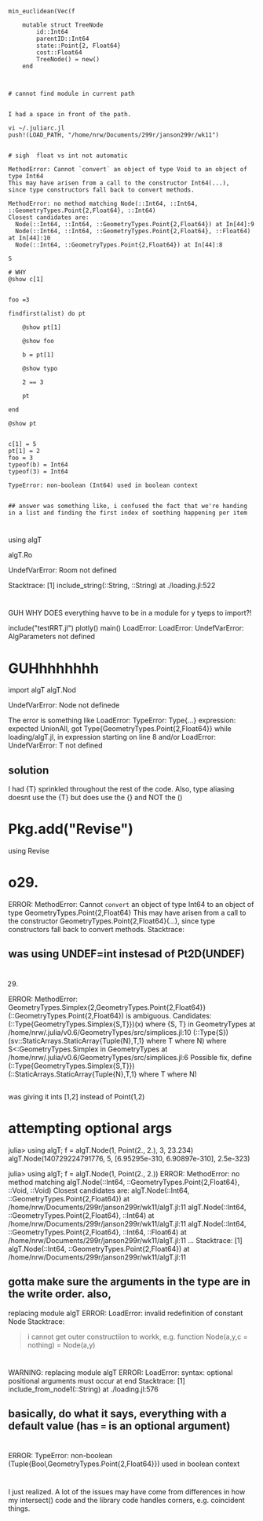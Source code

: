 ```
min_euclidean(Vec(f

    mutable struct TreeNode 
        id::Int64
        parentID::Int64
        state::Point{2, Float64}
        cost::Float64
        TreeNode() = new()
    end



# cannot find module in current path


I had a space in front of the path.

vi ~/.juliarc.jl
push!(LOAD_PATH, "/home/nrw/Documents/299r/janson299r/wk11")


# sigh  float vs int not automatic

MethodError: Cannot `convert` an object of type Void to an object of type Int64
This may have arisen from a call to the constructor Int64(...),
since type constructors fall back to convert methods.

MethodError: no method matching Node(::Int64, ::Int64, ::GeometryTypes.Point{2,Float64}, ::Int64)
Closest candidates are:
  Node(::Int64, ::Int64, ::GeometryTypes.Point{2,Float64}) at In[44]:9
  Node(::Int64, ::Int64, ::GeometryTypes.Point{2,Float64}, ::Float64) at In[44]:10
  Node(::Int64, ::GeometryTypes.Point{2,Float64}) at In[44]:8

S

# WHY 
@show c[1]


foo =3 

findfirst(alist) do pt

    @show pt[1]

    @show foo

    b = pt[1]

    @show typo

    2 == 3

    pt

end

@show pt


c[1] = 5
pt[1] = 2
foo = 3
typeof(b) = Int64
typeof(3) = Int64

TypeError: non-boolean (Int64) used in boolean context


## answer was something like, i confused the fact that we're handing in a list and finding the first index of soething happening per item
```
# 

using algT

algT.Ro

UndefVarError: Room not defined

Stacktrace:
 [1] include_string(::String, ::String) at ./loading.jl:522


#
GUH WHY DOES everything havve to be in a module for y tyeps to import?!

include("testRRT.jl")
plotly()
main()
LoadError: LoadError: UndefVarError: AlgParameters not defined

# GUHhhhhhhh

import algT
algT.Nod

UndefVarError: Node not definede


The error is something like LoadError: TypeError: Type{...} expression: expected UnionAll, got Type{GeometryTypes.Point{2,Float64}} while loading/algT.jl, in expression starting on line 8 and/or
LoadError: UndefVarError: T not defined

## solution

I had {T} sprinkled throughout the rest of the code.
Also, type aliasing doesnt use the {T} but does use the {} and NOT the ()



# Pkg.add("Revise")
using Revise

# o29.
ERROR: MethodError: Cannot `convert` an object of type Int64 to an object of type GeometryTypes.Point{2,Float64}
This may have arisen from a call to the constructor GeometryTypes.Point{2,Float64}(...),
since type constructors fall back to convert methods.
Stacktrace:

## was using UNDEF=int instesad of Pt2D(UNDEF)

#

29.
ERROR: MethodError: GeometryTypes.Simplex{2,GeometryTypes.Point{2,Float64}}(::GeometryTypes.Point{2,Float64}) is ambiguous. Candidates:
  (::Type{GeometryTypes.Simplex{S,T}})(x) where {S, T} in GeometryTypes at /home/nrw/.julia/v0.6/GeometryTypes/src/simplices.jl:10
  (::Type{S})(sv::StaticArrays.StaticArray{Tuple{N},T,1} where T where N) where S<:GeometryTypes.Simplex in GeometryTypes at /home/nrw/.julia/v0.6/GeometryTypes/src/simplices.jl:6
Possible fix, define
  (::Type{GeometryTypes.Simplex{S,T}})(::StaticArrays.StaticArray{Tuple{N},T,1} where T where N)

##
was giving it ints [1,2] instead of Point(1,2)


# attempting optional args


julia> using algT; f = algT.Node(1, Point(2., 2.), 3, 23.234)
algT.Node(140729224791776, 5, [6.95295e-310, 6.90897e-310], 2.5e-323)

julia> using algT; f = algT.Node(1, Point(2., 2.))
ERROR: MethodError: no method matching algT.Node(::Int64, ::GeometryTypes.Point{2,Float64}, ::Void, ::Void)
Closest candidates are:
  algT.Node(::Int64, ::GeometryTypes.Point{2,Float64}) at /home/nrw/Documents/299r/janson299r/wk11/algT.jl:11
  algT.Node(::Int64, ::GeometryTypes.Point{2,Float64}, ::Int64) at /home/nrw/Documents/299r/janson299r/wk11/algT.jl:11
  algT.Node(::Int64, ::GeometryTypes.Point{2,Float64}, ::Int64, ::Float64) at /home/nrw/Documents/299r/janson299r/wk11/algT.jl:11
  ...
Stacktrace:
 [1] algT.Node(::Int64, ::GeometryTypes.Point{2,Float64}) at /home/nrw/Documents/299r/janson299r/wk11/algT.jl:11

## gotta make sure the arguments in the type are in the write order. also, 
 replacing module algT
ERROR: LoadError: invalid redefinition of constant Node
Stacktrace:


> i cannot get outer constructiion to workk, e.g. function Node(a,y,c = nothing) = Node(a,y)

# 

WARNING: replacing module algT
ERROR: LoadError: syntax: optional positional arguments must occur at end
Stacktrace:
 [1] include_from_node1(::String) at ./loading.jl:576

## basically, do what it says, everything with a default value (has `=` is an optional argument)


# 

ERROR: TypeError: non-boolean (Tuple{Bool,GeometryTypes.Point{2,Float64}}) used in boolean context


#
 I just realized.
A lot of the issues may have come from differences in how my intersect() code and the library code handles corners,
e.g. coincident things.
